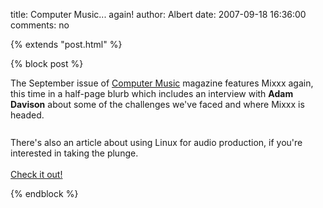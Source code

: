 title: Computer Music... again!
author: Albert
date: 2007-09-18 16:36:00
comments: no

{% extends "post.html" %}

{% block post %}

The September issue of <a href="http://computermusic.co.uk/">Computer Music</a>
 magazine features Mixxx again, this time in a half-page blurb which includes an interview with <span style="font-weight: bold;">Adam Davison</span>
 about some of the challenges we've faced and where Mixxx is headed.<br />
<br />
<a onblur="try {parent.deselectBloggerImageGracefully();} catch(e) {}" href="{% static '/static/images/news/CM117.jpg' %}"><img style="margin: 0px auto 10px; display: block; text-align: center; cursor: pointer;" src="{% static '/static/images/news/CM117.jpg' %}" alt="" id="BLOGGER_PHOTO_ID_5111585405395970738" border="0" />
</a>
There's also an article about using Linux for audio production, if you're interested in taking the plunge.<br />
<br />
<a href="http://www.computermusic.co.uk/page/computermusic?entry=computer_music_117_on_sale">Check it out!</a>


{% endblock %}
